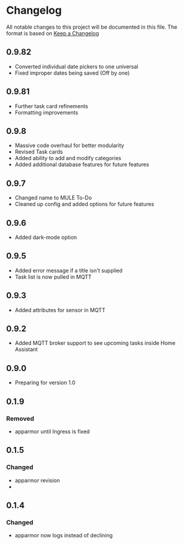 # Changelog

All notable changes to this project will be documented in this file.
The format is based on [Keep a Changelog](https://keepachangelog.com/en/1.1.0/)

## 0.9.82

- Converted individual date pickers to one universal
- Fixed improper dates being saved (Off by one)

## 0.9.81

- Further task card refinements
- Formatting improvements

## 0.9.8

- Massive code overhaul for better modularity
- Revised Task cards
- Added ability to add and modify categories
- Added additional database features for future features

## 0.9.7

- Changed name to MULE To-Do
- Cleaned up config and added options for future features

## 0.9.6

- Added dark-mode option

## 0.9.5

- Added error message if a title isn't supplied
- Task list is now pulled in MQTT

## 0.9.3

- Added attributes for sensor in MQTT

## 0.9.2

- Added MQTT broker support to see upcoming tasks inside Home Assistant

## 0.9.0

- Preparing for version 1.0

## 0.1.9

### Removed

- apparmor until Ingress is fixed

## 0.1.5

### Changed

- apparmor revision
-

## 0.1.4

### Changed

- apparmor now logs instead of declining
